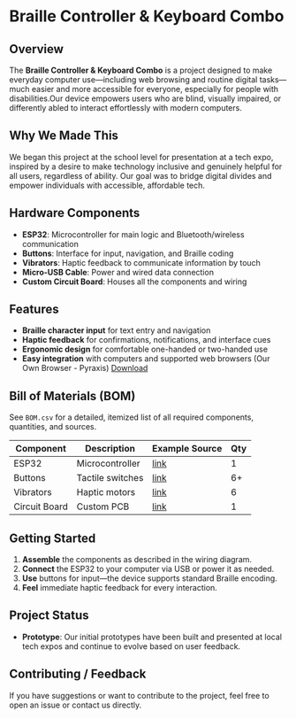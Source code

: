 # Braille Controller & Keyboard Combo

## Overview
The **Braille Controller & Keyboard Combo** is a project designed to make everyday computer use—including web browsing and routine digital tasks—much easier and more accessible for everyone, especially for people with disabilities.Our device empowers users who are blind, visually impaired, or differently abled to interact effortlessly with modern computers.

## Why We Made This
We began this project at the school level for presentation at a tech expo, inspired by a desire to make technology inclusive and genuinely helpful for all users, regardless of ability. Our goal was to bridge digital divides and empower individuals with accessible, affordable tech.

## Hardware Components
- **ESP32**: Microcontroller for main logic and Bluetooth/wireless communication
- **Buttons**: Interface for input, navigation, and Braille coding
- **Vibrators**: Haptic feedback to communicate information by touch
- **Micro-USB Cable**: Power and wired data connection
- **Custom Circuit Board**: Houses all the components and wiring

## Features
- **Braille character input** for text entry and navigation
- **Haptic feedback** for confirmations, notifications, and interface cues
- **Ergonomic design** for comfortable one-handed or two-handed use
- **Easy integration** with computers and supported web browsers (Our Own Browser - Pyraxis) [Download](https://pyraxis.rf.gd)

## Bill of Materials (BOM)
See `BOM.csv` for a detailed, itemized list of all required components, quantities, and sources.

| Component       | Description        | Example Source | Qty |
|-----------------|-------------------|----------------|-----|
| ESP32           | Microcontroller   | [link](#)      | 1   |
| Buttons         | Tactile switches  | [link](#)      | 6+  |
| Vibrators       | Haptic motors     | [link](#)      | 6   |
| Circuit Board   | Custom PCB        | [link](#)      | 1   |

## Getting Started
1. **Assemble** the components as described in the wiring diagram.
2. **Connect** the ESP32 to your computer via USB or power it as needed.
3. **Use** buttons for input—the device supports standard Braille encoding.
4. **Feel** immediate haptic feedback for every interaction.

## Project Status
- **Prototype**: Our initial prototypes have been built and presented at local tech expos and continue to evolve based on user feedback.

## Contributing / Feedback
If you have suggestions or want to contribute to the project, feel free to open an issue or contact us directly.
